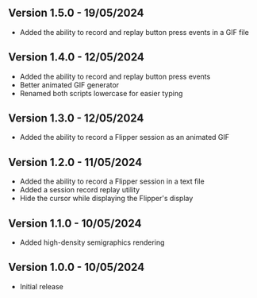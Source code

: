 ## Version 1.5.0 - 19/05/2024

- Added the ability to record and replay button press events in a GIF file

## Version 1.4.0 - 12/05/2024

- Added the ability to record and replay button press events
- Better animated GIF generator
- Renamed both scripts lowercase for easier typing

## Version 1.3.0 - 12/05/2024

- Added the ability to record a Flipper session as an animated GIF

## Version 1.2.0 - 11/05/2024

- Added the ability to record a Flipper session in a text file
- Added a session record replay utility
- Hide the cursor while displaying the Flipper's display

## Version 1.1.0 - 10/05/2024

- Added high-density semigraphics rendering

## Version 1.0.0 - 10/05/2024

- Initial release

